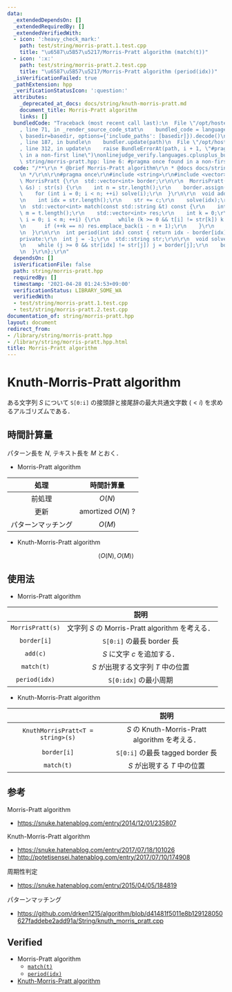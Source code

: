 ```yaml
---
data:
  _extendedDependsOn: []
  _extendedRequiredBy: []
  _extendedVerifiedWith:
  - icon: ':heavy_check_mark:'
    path: test/string/morris-pratt.1.test.cpp
    title: "\u6587\u5B57\u5217/Morris-Pratt algorithm (match(t))"
  - icon: ':x:'
    path: test/string/morris-pratt.2.test.cpp
    title: "\u6587\u5B57\u5217/Morris-Pratt algorithm (period(idx))"
  _isVerificationFailed: true
  _pathExtension: hpp
  _verificationStatusIcon: ':question:'
  attributes:
    _deprecated_at_docs: docs/string/knuth-morris-pratt.md
    document_title: Morris-Pratt algorithm
    links: []
  bundledCode: "Traceback (most recent call last):\n  File \"/opt/hostedtoolcache/Python/3.9.4/x64/lib/python3.9/site-packages/onlinejudge_verify/documentation/build.py\"\
    , line 71, in _render_source_code_stat\n    bundled_code = language.bundle(stat.path,\
    \ basedir=basedir, options={'include_paths': [basedir]}).decode()\n  File \"/opt/hostedtoolcache/Python/3.9.4/x64/lib/python3.9/site-packages/onlinejudge_verify/languages/cplusplus.py\"\
    , line 187, in bundle\n    bundler.update(path)\n  File \"/opt/hostedtoolcache/Python/3.9.4/x64/lib/python3.9/site-packages/onlinejudge_verify/languages/cplusplus_bundle.py\"\
    , line 312, in update\n    raise BundleErrorAt(path, i + 1, \"#pragma once found\
    \ in a non-first line\")\nonlinejudge_verify.languages.cplusplus_bundle.BundleErrorAt:\
    \ string/morris-pratt.hpp: line 6: #pragma once found in a non-first line\n"
  code: "/**\r\n * @brief Morris-Pratt algorithm\r\n * @docs docs/string/knuth-morris-pratt.md\r\
    \n */\r\n\r\n#pragma once\r\n#include <string>\r\n#include <vector>\r\n\r\nstruct\
    \ MorrisPratt {\r\n  std::vector<int> border;\r\n\r\n  MorrisPratt(const std::string\
    \ &s) : str(s) {\r\n    int n = str.length();\r\n    border.assign(1, -1);\r\n\
    \    for (int i = 0; i < n; ++i) solve(i);\r\n  }\r\n\r\n  void add(char c) {\r\
    \n    int idx = str.length();\r\n    str += c;\r\n    solve(idx);\r\n  }\r\n\r\
    \n  std::vector<int> match(const std::string &t) const {\r\n    int n = str.length(),\
    \ m = t.length();\r\n    std::vector<int> res;\r\n    int k = 0;\r\n    for (int\
    \ i = 0; i < m; ++i) {\r\n      while (k >= 0 && t[i] != str[k]) k = border[k];\r\
    \n      if (++k == n) res.emplace_back(i - n + 1);\r\n    }\r\n    return res;\r\
    \n  }\r\n\r\n  int period(int idx) const { return idx - border[idx]; }\r\n\r\n\
    private:\r\n  int j = -1;\r\n  std::string str;\r\n\r\n  void solve(int idx) {\r\
    \n    while (j >= 0 && str[idx] != str[j]) j = border[j];\r\n    border.emplace_back(++j);\r\
    \n  }\r\n};\r\n"
  dependsOn: []
  isVerificationFile: false
  path: string/morris-pratt.hpp
  requiredBy: []
  timestamp: '2021-04-28 01:24:53+09:00'
  verificationStatus: LIBRARY_SOME_WA
  verifiedWith:
  - test/string/morris-pratt.1.test.cpp
  - test/string/morris-pratt.2.test.cpp
documentation_of: string/morris-pratt.hpp
layout: document
redirect_from:
- /library/string/morris-pratt.hpp
- /library/string/morris-pratt.hpp.html
title: Morris-Pratt algorithm
---
```

# Knuth-Morris-Pratt algorithm

ある文字列 $S$ について `S[0:i]` の接頭辞と接尾辞の最大共通文字数 $(< i)$ を求めるアルゴリズムである．


## 時間計算量

パターン長を $N$, テキスト長を $M$ とおく．

- Morris-Pratt algorithm

|処理|時間計算量|
|:--:|:--:|
|前処理|$O(N)$|
|更新|$\text{amortized } O(N)$ ?|
|パターンマッチング|$O(M)$|

- Knuth-Morris-Pratt algorithm

$$\langle O(N), O(M) \rangle$$


## 使用法

- Morris-Pratt algorithm

||説明|
|:--:|:--:|
|`MorrisPratt(s)`|文字列 $S$ の Morris-Pratt algorithm を考える．|
|`border[i]`|`S[0:i]` の最長 border 長|
|`add(c)`|$S$ に文字 $c$ を追加する．|
|`match(t)`|$S$ が出現する文字列 $T$ 中の位置|
|`period(idx)`|`S[0:idx]` の最小周期|

- Knuth-Morris-Pratt algorithm

||説明|
|:--:|:--:|
|`KnuthMorrisPratt<T = string>(s)`|$S$ の Knuth-Morris-Pratt algorithm を考える．|
|`border[i]`|`S[0:i]` の最長 tagged border 長|
|`match(t)`|$S$ が出現する $T$ 中の位置|


## 参考

Morris-Pratt algorithm
- https://snuke.hatenablog.com/entry/2014/12/01/235807

Knuth-Morris-Pratt algorithm
- https://snuke.hatenablog.com/entry/2017/07/18/101026
- http://potetisensei.hatenablog.com/entry/2017/07/10/174908

周期性判定
- https://snuke.hatenablog.com/entry/2015/04/05/184819

パターンマッチング
- https://github.com/drken1215/algorithm/blob/d41481f5011e8b129128050627faddebe2add91a/String/knuth_morris_pratt.cpp


## Verified

- Morris-Pratt algorithm
  - [`match(t)`](https://onlinejudge.u-aizu.ac.jp/solutions/problem/ALDS1_14_B/review/4086469/emthrm/C++14)
  - [`period(idx)`](https://codeforces.com/contest/1138/submission/68089639)
- [Knuth-Morris-Pratt algorithm](https://onlinejudge.u-aizu.ac.jp/solutions/problem/ALDS1_14_B/review/4086467/emthrm/C++14)
